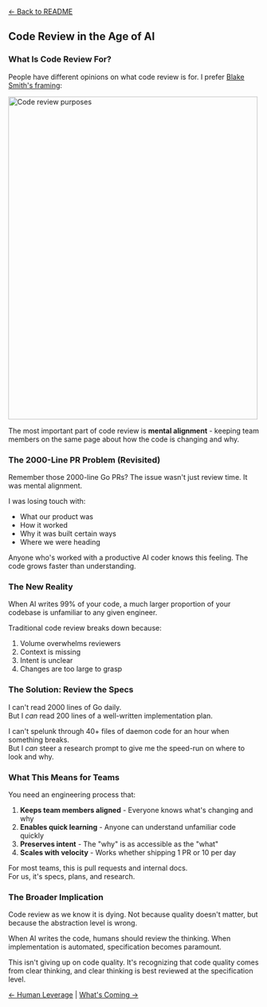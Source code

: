 [← Back to README](../README.md)

## Code Review in the Age of AI

### What Is Code Review For?

People have different opinions on what code review is for. I prefer [Blake Smith's framing](https://blakesmith.me/2015/02/09/code-review-essentials-for-software-teams.html):

<img width="500" height="647" alt="Code review purposes" src="https://github.com/user-attachments/assets/4c873d29-5dd7-4ed1-82e7-332e871b1d12" />

The most important part of code review is **mental alignment** - keeping team members on the same page about how the code is changing and why.

### The 2000-Line PR Problem (Revisited)

Remember those 2000-line Go PRs? The issue wasn't just review time. It was mental alignment.

I was losing touch with:
- What our product was
- How it worked
- Why it was built certain ways
- Where we were heading

Anyone who's worked with a productive AI coder knows this feeling. The code grows faster than understanding.

### The New Reality

When AI writes 99% of your code, a much larger proportion of your codebase is unfamiliar to any given engineer.

Traditional code review breaks down because:
1. Volume overwhelms reviewers
2. Context is missing
3. Intent is unclear
4. Changes are too large to grasp

### The Solution: Review the Specs

I can't read 2000 lines of Go daily.  
But I *can* read 200 lines of a well-written implementation plan.

I can't spelunk through 40+ files of daemon code for an hour when something breaks.  
But I *can* steer a research prompt to give me the speed-run on where to look and why.

### What This Means for Teams

You need an engineering process that:

1. **Keeps team members aligned** - Everyone knows what's changing and why
2. **Enables quick learning** - Anyone can understand unfamiliar code quickly
3. **Preserves intent** - The "why" is as accessible as the "what"
4. **Scales with velocity** - Works whether shipping 1 PR or 10 per day

For most teams, this is pull requests and internal docs.  
For us, it's specs, plans, and research.

### The Broader Implication

Code review as we know it is dying. Not because quality doesn't matter, but because the abstraction level is wrong.

When AI writes the code, humans should review the thinking. When implementation is automated, specification becomes paramount.

This isn't giving up on code quality. It's recognizing that code quality comes from clear thinking, and clear thinking is best reviewed at the specification level.

[← Human Leverage](12-human-leverage.md) | [What's Coming →](14-whats-coming.md)